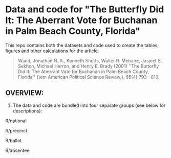 # Data and code for "The Butterfly Did It: The Aberrant Vote for Buchanan in Palm Beach County, Florida"

This repo contains both the datasets and code used to create
the tables, figures and other calculations for the article:

>  Wand, Jonathan N. A., Kenneth Shotts, Walter R. Mebane, Jasjeet S. Sekhon,
>  Michael Herron, and Henry E. Brady (2001) ''The Butterfly Did It: The
>  Aberrant Vote for Buchanan in Palm Beach County, Florida''  {\em
>  American Political Science Review,}, 95(4):793--810.

## OVERVIEW:

1. The data and code are bundled into four separate groups (see below
for descriptions):

  R/national 

  R/precinct 

  R/ballot 

  R/absentee 

